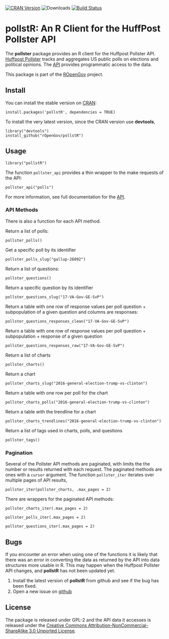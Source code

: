 [![CRAN
Version](http://www.r-pkg.org/badges/version/pollstR)](http://cran.r-project.org/package=pollstR)
![Downloads](http://cranlogs.r-pkg.org/badges/pollstR) [![Build
Status](https://travis-ci.org/rOpenGov/pollstR.svg?branch=master)](https://travis-ci.org/rOpenGov/pollstR)

pollstR: An R Client for the HuffPost Pollster API
==================================================

The **pollster** package provides an R client for the Huffpost Pollster
API. [Huffpost Pollster](http://elections.huffingtonpost.com/pollster)
tracks and aggregates US public polls on elections and political
opinions. The [API](http://elections.huffingtonpost.com/pollster/api)
provides programmatic access to the data.

This package is part of the [ROpenGov](http://ropengov.github.io/)
project.

Install
-------

You can install the stable version on
[CRAN](http://cran.r-project.org/package=pollstR):

    install.packages('pollstR', dependencies = TRUE)

To install the very latest version, since the CRAN version use
**devtools**,

    library("devtools")
    install_github("rOpenGov/pollstR")

Usage
-----

    library("pollstR")

The function `pollster_api` provides a thin wrapper to the make requests
of the API:

    pollster_api("polls")

For more information, see full documentation for the
[API](https://app.swaggerhub.com/api/huffpostdata/pollster-api/2.0.0).

### API Methods

There is also a function for each API method.

Return a list of polls:

    pollster_polls()

Get a specific poll by its identifier

    pollster_polls_slug("gallup-26892")

Return a list of questions:

    pollster_questions()

Return a specific question by its identifier

    pollster_questions_slug("17-VA-Gov-GE-SvP")

Return a table with one row of response values per poll question +
subpopulation of a given question and columns are responses:

    pollster_questions_responses_clean("17-VA-Gov-GE-SvP")

Return a table with one row of response values per poll question +
subpopulation + response of a given question

    pollster_questions_responses_raw("17-VA-Gov-GE-SvP")

Return a list of charts

    pollster_charts()

Return a chart

    pollster_charts_slug("2016-general-election-trump-vs-clinton")

Return a table with one row per poll for the chart

    pollster_charts_polls("2016-general-election-trump-vs-clinton")

Return a table with the trendline for a chart

    pollster_charts_trendlines("2016-general-election-trump-vs-clinton")

Return a list of tags used in charts, polls, and questions

    pollster_tags()

### Pagination

Several of the Pollster API methods are paginated, with limits the the
number or results returned with each request. The paginated methods are
ones with a `cursor` argument. The function `pollster_iter` iterates
over multiple pages of API results,

    pollster_iter(pollster_charts, .max_pages = 2)

There are wrappers for the paginated API methods:

    pollster_charts_iter(.max_pages = 2)

    pollster_polls_iter(.max_pages = 2)

    pollster_questions_iter(.max_pages = 2)

Bugs
----

If you encounter an error when using one of the functions it is likely
that there was an error in converting the data as returned by the API
into data structures more usable in R. This may happen when the Huffpost
Pollster API changes, and **pollstR** has not been updated yet.

1.  Install the latest version of **pollstR** from github and see if the
    bug has been fixed.
2.  Open a new issue on
    [github](https://github.com/rOpenGov/pollstR/issues)

License
-------

The package is released under GPL-2 and the API data it accesses is
released under the [Creative Commons
Attribution-NonCommercial-ShareAlike 3.0 Unported
License](http://creativecommons.org/licenses/by-nc-sa/3.0/deed.en_US).
